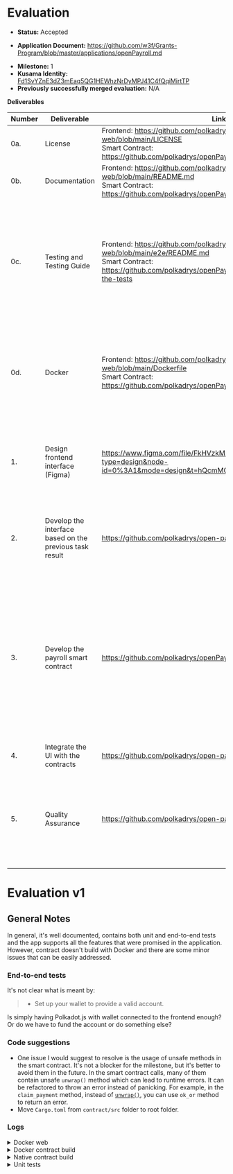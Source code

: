# Evaluation

- **Status:** Accepted
* **Application Document:** https://github.com/w3f/Grants-Program/blob/master/applications/openPayroll.md
- **Milestone:** 1
- **Kusama Identity:** [Fd1SvYZnE3dZ3mEaq5QG1HEWhzNrDyMPJ41C4fQqiMirtTP](https://sub.id/Fd1SvYZnE3dZ3mEaq5QG1HEWhzNrDyMPJ41C4fQqiMirtTP)
- **Previously successfully merged evaluation:** N/A

**Deliverables**

| Number | Deliverable | Link | Notes |
| ------------- | ------------- | ------------- |------------- |
| 0a. | License | <div><div>Frontend: https://github.com/polkadrys/open-payroll-web/blob/main/LICENSE</div><div>Smart Contract: https://github.com/polkadrys/openPayroll/blob/main/LICENSE</div></div>  | Correct licenses |
| 0b.    | Documentation                                                | <div><div>Frontend: https://github.com/polkadrys/open-payroll-web/blob/main/README.md</div><div> Smart Contract: https://github.com/polkadrys/openPayroll/blob/main/README.md</div></div>  | Well documented |
| 0c.    | Testing and Testing Guide                                    | <div><div>Frontend: https://github.com/polkadrys/open-payroll-web/blob/main/e2e/README.md</div><div> Smart Contract: https://github.com/polkadrys/openPayroll/blob/main/README.md#run-the-tests</div></div>  | Unit and end-to-end tests provided. Unit tests are not compiling and there are some failing cases in the end-to-end tests. Logs below. |
| 0d.    | Docker                                                       | <div><div>Frontend: https://github.com/polkadrys/open-payroll-web/blob/main/Dockerfile</div><div> Smart Contract: https://github.com/polkadrys/openPayroll/blob/main/Dockerfile</div></div> | Docker image for frontend compiles and runs, but Docker image for contract fails to compile. Logs below. |
| 1.| Design frontend interface (Figma) | https://www.figma.com/file/FkHVzkM1dcn8rHkKjegYW0/OpenPayroll?type=design&node-id=0%3A1&mode=design&t=hQcmM0GOdGQsvPji-1 | The figma file on Empathy, Design, UI, Wireframes, Wireframes Mobile and Landing is provided. |
| 2. | Develop the interface based on the previous task result | https://github.com/polkadrys/open-payroll-web/tree/main | UI is delivered and is deployed. All expected deliverables are provided. |
| 3. | Develop the payroll smart contract | https://github.com/polkadrys/openPayroll/tree/main | Smart contract is present, it's well documented and covers a huge scope. There are some issues with building the contract with Docker. It compiles perfectly fine natively. Logs below. |
| 4. | Integrate the UI with the contracts | https://github.com/polkadrys/open-payroll-web/tree/main | Same deliverable as #2 |
| 5. | Quality Assurance | https://github.com/polkadrys/open-payroll-web/tree/main/e2e | It's a nice addition to have end-to-end tests, however I faced some difficulties running it. Screenshot below. |

# Evaluation v1

## General Notes

In general, it's well documented, contains both unit and end-to-end tests and the app supports all the features that were promised in the application. However, contract doesn't build with Docker and there are some minor issues that can be easily addressed.

### End-to-end tests

It's not clear what is meant by:

> - Set up your wallet to provide a valid account. 

Is simply having Polkadot.js with wallet connected to the frontend enough? Or do we have to fund the account or do something else?

### Code suggestions

- One issue I would suggest to resolve is the usage of unsafe methods in the smart contract. It's not a blocker for the milestone, but it's better to avoid them in the future. In the smart contract calls, many of them contain unsafe `unwrap()` method which can lead to runtime errors. It can be refactored to throw an error instead of panicking. For example, in the `claim_payment` method, instead of [`unwrap()`](https://github.com/polkadrys/openPayroll/blob/main/src/lib.rs#L392C50-L392C56), you can use `ok_or` method to return an error.
- Move `Cargo.toml` from `contract/src` folder to root folder.

### Logs

<details>

<summary>Docker web</summary>

```bash
 => => extracting sha256:e591100acf5b50227ef74124d46d23adfe12d3c67f9cb5f55fc122693c23a160                                                                                   0.0s
 => [2/4] COPY . ./                                                                                                                                                         2.0s
 => [3/4] RUN npm install                                                                                                                                                  10.4s
 => [4/4] RUN npm run build                                                                                                                                                22.7s
 => exporting to image                                                                                                                                                      1.2s
 => => exporting layers                                                                                                                                                     1.2s
 => => writing image sha256:9a5bb7012b11a626a14221751a6b75d0bc2872a22d5c5f87f21b9928626aa5e5                                                                                0.0s 
 => => naming to docker.io/library/open-payroll-web:0.1.0     
```

</details>

<details>
<summary>Docker contract build</summary>

```bash
> docker run -v "$(pwd)/src:/src" open-payroll:0.1.0 cargo contract build --release
error[E0658]: use of unstable library feature 'once_cell'
#6 209.5    --> /usr/local/cargo/registry/src/github.com-1ecc6299db9ec823/subxt-signer-0.30.1/src/utils.rs:22:29
#6 209.5     |
#6 209.5 22  |                   static VAR: std::sync::OnceLock<$ty> = std::sync::OnceLock::new();
#6 209.5     |                               ^^^^^^^^^^^^^^^^^^^^^^^^
#6 209.5     |
#6 209.5    ::: /usr/local/cargo/registry/src/github.com-1ecc6299db9ec823/subxt-signer-0.30.1/src/crypto/secret_uri.rs:125:1
#6 209.5     |
#6 209.5 125 | / once_static! {
#6 209.5 126 | |     /// Interpret a phrase like:
#6 209.5 127 | |     ///
#6 209.5 128 | |     /// ```text
#6 209.5 ...   |
#6 209.5 151 | |     }
#6 209.5 152 | | }
#6 209.5     | |_- in this macro invocation
#6 209.5     |
#6 209.5     = note: see issue #74465 <https://github.com/rust-lang/rust/issues/74465> for more information
#6 209.5     = note: this error originates in the macro `once_static` (in Nightly builds, run with -Z macro-backtrace for more info)
#6 209.5 
#6 209.5 error[E0658]: use of unstable library feature 'once_cell'
#6 209.5    --> /usr/local/cargo/registry/src/github.com-1ecc6299db9ec823/subxt-signer-0.30.1/src/utils.rs:22:56
#6 209.5     |
#6 209.5 22  |                   static VAR: std::sync::OnceLock<$ty> = std::sync::OnceLock::new();
#6 209.5     |                                                          ^^^^^^^^^^^^^^^^^^^
#6 209.5     |
#6 209.5    ::: /usr/local/cargo/registry/src/github.com-1ecc6299db9ec823/subxt-signer-0.30.1/src/crypto/secret_uri.rs:125:1
#6 209.5     |
#6 209.5 125 | / once_static! {
#6 209.5 126 | |     /// Interpret a phrase like:
#6 209.5 127 | |     ///
#6 209.5 128 | |     /// ```text
#6 209.5 ...   |
#6 209.5 151 | |     }
#6 209.5 152 | | }
#6 209.5     | |_- in this macro invocation
#6 209.5     |
#6 209.5     = note: see issue #74465 <https://github.com/rust-lang/rust/issues/74465> for more information
#6 209.5     = note: this error originates in the macro `once_static` (in Nightly builds, run with -Z macro-backtrace for more info)
#6 209.5 
#6 209.5 error[E0658]: use of unstable library feature 'once_cell'
#6 209.5    --> /usr/local/cargo/registry/src/github.com-1ecc6299db9ec823/subxt-signer-0.30.1/src/utils.rs:36:29
#6 209.5     |
#6 209.5 36  |                   static VAR: std::sync::OnceLock<$ty> = std::sync::OnceLock::new();
#6 209.5     |                               ^^^^^^^^^^^^^^^^^^^^^^^^
#6 209.5     |
#6 209.5    ::: /usr/local/cargo/registry/src/github.com-1ecc6299db9ec823/subxt-signer-0.30.1/src/sr25519.rs:209:5
#6 209.5     |
#6 209.5 209 | /     once_static_cloned! {
#6 209.5 210 | |         /// Equivalent to `{DEV_PHRASE}//Alice`.
#6 209.5 211 | |         pub fn alice() -> Keypair {
#6 209.5 212 | |             Keypair::from_uri(&SecretUri::from_str("//Alice").unwrap()).unwrap()
#6 209.5 ...   |
#6 209.5 241 | |         }
#6 209.5 242 | |     }
#6 209.5     | |_____- in this macro invocation
#6 209.5     |
#6 209.5     = note: see issue #74465 <https://github.com/rust-lang/rust/issues/74465> for more information
#6 209.5     = note: this error originates in the macro `once_static_cloned` (in Nightly builds, run with -Z macro-backtrace for more info)
#6 209.5 
#6 209.5 error[E0658]: use of unstable library feature 'once_cell'
#6 209.5    --> /usr/local/cargo/registry/src/github.com-1ecc6299db9ec823/subxt-signer-0.30.1/src/utils.rs:36:56
#6 209.5     |
#6 209.5 36  |                   static VAR: std::sync::OnceLock<$ty> = std::sync::OnceLock::new();
#6 209.5     |                                                          ^^^^^^^^^^^^^^^^^^^
#6 209.5     |
#6 209.5    ::: /usr/local/cargo/registry/src/github.com-1ecc6299db9ec823/subxt-signer-0.30.1/src/sr25519.rs:209:5
#6 209.5     |
#6 209.5 209 | /     once_static_cloned! {
#6 209.5 210 | |         /// Equivalent to `{DEV_PHRASE}//Alice`.
#6 209.5 211 | |         pub fn alice() -> Keypair {
#6 209.5 212 | |             Keypair::from_uri(&SecretUri::from_str("//Alice").unwrap()).unwrap()
#6 209.5 ...   |
#6 209.5 241 | |         }
#6 209.5 242 | |     }
#6 209.5     | |_____- in this macro invocation

executor failed running [/bin/sh -c rustup component add rust-src     && cargo install --force --locked cargo-contract]: exit code: 101
```

</details>

<details>
<summary>Native contract build</summary>

```bash
> cargo contract build --release
Original wasm size: 90.6K, Optimized: 44.1K

The contract was built in RELEASE mode.

Your contract artifacts are ready. You can find them in:
/openPayroll/src/target/ink

  - open_payroll.contract (code + metadata)
  - open_payroll.wasm (the contract's code)
  - open_payroll.json (the contract's metadata)
```

</details>

<details>

<summary>Unit tests</summary>

```bash
> docker run -v "$(pwd)/src:/src" open-payroll:0.1.0
> cargo test
error[E0554]: `#![feature]` may not be used on the stable release channel
   --> /Users/dastan@enjin.io/.cargo/registry/src/index.crates.io-6f17d22bba15001f/anyhow-1.0.72/src/lib.rs:214:32
    |
214 | #![cfg_attr(backtrace, feature(error_generic_member_access, provide_any))]
    |                                ^^^^^^^^^^^^^^^^^^^^^^^^^^^

error[E0554]: `#![feature]` may not be used on the stable release channel
   --> /Users/dastan@enjin.io/.cargo/registry/src/index.crates.io-6f17d22bba15001f/thiserror-1.0.43/src/lib.rs:239:34
    |
239 | #![cfg_attr(provide_any, feature(provide_any))]
    |                                  ^^^^^^^^^^^

error[E0554]: `#![feature]` may not be used on the stable release channel
   --> /Users/dastan@enjin.io/.cargo/registry/src/index.crates.io-6f17d22bba15001f/anyhow-1.0.72/src/lib.rs:214:61
    |
214 | #![cfg_attr(backtrace, feature(error_generic_member_access, provide_any))]
    |                                                             ^^^^^^^^^^^

For more information about this error, try `rustc --explain E0554`.
error: could not compile `thiserror` (lib) due to previous error
warning: build failed, waiting for other jobs to finish...
error: could not compile `anyhow` (lib) due to 2 previous errors
```

### Screenshots

<img width="1719" alt="Failing end-to-end" src="https://github.com/dastansam/Grant-Milestone-Delivery/assets/88332432/6b1013b9-1697-4771-86f5-fc725ccb83ae">

# Evaluation v2

All the outstanding issues have been resolved. The contract now compiles and I was able to run both integration and unit tests successfully. 

### Logs

<details>

<summary>Unit tests</summary>

```bash
test open_payroll::tests::add_beneficiary_without_access ... ok
test open_payroll::tests::add_beneficiary_with_no_multipliers ... ok
test open_payroll::tests::check_deactivate_multiplier ... ok
test open_payroll::tests::check_contract_balance ... ok
test open_payroll::tests::add_beneficiary ... ok
test open_payroll::tests::check_current_start_period_block ... ok
test open_payroll::tests::check_list_beneficiaries ... ok
test open_payroll::tests::check_max_beneficiaries_from_creation ... ok
test open_payroll::tests::check_is_total_debts_is_zero_after_all_claims ... ok
test open_payroll::tests::check_max_multipliers_from_creation ... ok
test open_payroll::tests::check_max_multipliers ... ok
test open_payroll::tests::check_transfer_ownership ... ok
test open_payroll::tests::check_next_block_period ... ok
test open_payroll::tests::check_total_balance_and_debts_on_init ... ok
test open_payroll::tests::check_total_debt_with_unclaimed_for_next_period_advancing_a_period ... ok
test open_payroll::tests::check_total_debt_with_unclaimed_for_next_period_on_init ... ok
test open_payroll::tests::claim_more_payment ... ok
test open_payroll::tests::check_total_debts_with_individual_debts ... ok
test open_payroll::tests::claim_parcial_payment ... ok
test open_payroll::tests::check_unclaimed_beneficiaries ... ok
test open_payroll::tests::create_contract_with_beneficiaries_ok ... ok
test open_payroll::tests::create_contract_ok ... ok
test open_payroll::tests::create_contract_with_duplicated_beneficiaries ... ok
test open_payroll::tests::create_contract_with_invalid_amount_of_multipliers ... ok
test open_payroll::tests::claim_payment ... ok
test open_payroll::tests::default_works ... ok
test open_payroll::tests::remove_beneficiary_not_found ... ok
test open_payroll::tests::remove_beneficiary ... ok
test open_payroll::tests::remove_beneficiary_without_access ... ok
test open_payroll::tests::failing_not_transfered_ownership ... ok
test open_payroll::tests::pause_and_resume ... ok
test open_payroll::tests::pause_and_resume_without_access ... ok
test open_payroll::tests::update_base_payment ... ok
test open_payroll::tests::check_max_beneficiaries ... ok
test open_payroll::tests::update_base_payment_without_access ... ok
test open_payroll::tests::update_base_payment_in_initial_block ... ok
test open_payroll::tests::update_base_payment_error ... ok
test open_payroll::tests::update_base_payment_invalid_base_payment ... ok
test open_payroll::tests::update_base_payment_without_all_payments_updated ... ok
test open_payroll::tests::update_base_payment_with_all_payments_claimed ... ok
test open_payroll::tests::update_benefiaries_created_in_create_contract ... ok
test open_payroll::tests::update_periodicity ... ok
test open_payroll::tests::update_periodicity_invalid_periodicity ... ok
test open_payroll::tests::update_periodicity_with_all_payments_updated ... ok
test open_payroll::tests::update_periodicity_without_access ... ok
test open_payroll::tests::update_periodicity_with_all_payments_claimed ... ok
test open_payroll::tests::update_periodicity_without_all_payments_updated ... ok

test result: ok. 47 passed; 0 failed; 0 ignored; 0 measured; 0 filtered out; finished in 0.01s
```

</details>